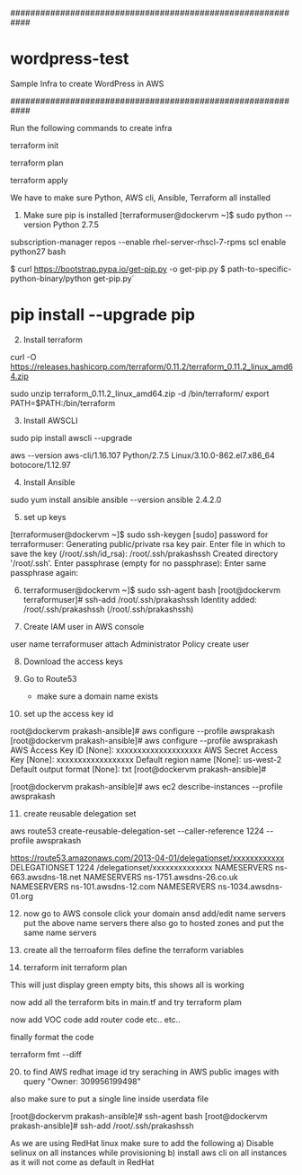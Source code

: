 ############################################################
# wordpress-test
Sample Infra to create WordPress in AWS

############################################################

Run the following commands to create infra

terraform init </br>

terraform plan  </br>

terraform apply  </br>

We have to make sure Python, AWS cli, Ansible, Terraform all installed

1) Make sure pip is installed
[terraformuser@dockervm ~]$ sudo python --version
Python 2.7.5

subscription-manager repos --enable rhel-server-rhscl-7-rpms
scl enable python27 bash

$ curl https://bootstrap.pypa.io/get-pip.py -o get-pip.py
$ path-to-specific-python-binary/python get-pip.py`
# pip install --upgrade pip

2) Install terraform

curl -O https://releases.hashicorp.com/terraform/0.11.2/terraform_0.11.2_linux_amd64.zip

sudo unzip terraform_0.11.2_linux_amd64.zip -d /bin/terraform/
export PATH=$PATH:/bin/terraform

3) Install AWSCLI

sudo pip install awscli --upgrade

aws --version
aws-cli/1.16.107 Python/2.7.5 Linux/3.10.0-862.el7.x86_64 botocore/1.12.97

4) Install Ansible

sudo yum install ansible
ansible --version
ansible 2.4.2.0

5) set up keys

[terraformuser@dockervm ~]$ sudo ssh-keygen
[sudo] password for terraformuser: 
Generating public/private rsa key pair.
Enter file in which to save the key (/root/.ssh/id_rsa): /root/.ssh/prakashssh
Created directory '/root/.ssh'.
Enter passphrase (empty for no passphrase): 
Enter same passphrase again: 

6) terraformuser@dockervm ~]$ sudo ssh-agent bash
[root@dockervm terraformuser]# ssh-add /root/.ssh/prakashssh
Identity added: /root/.ssh/prakashssh (/root/.ssh/prakashssh)

7) Create IAM user in AWS console

user name terraformuser
attach Administrator Policy
create user

8) Download the access keys

9) Go to Route53 
   - make sure a domain name exists

10) set up the access key id

root@dockervm prakash-ansible]# aws configure --profile awsprakash
[root@dockervm prakash-ansible]# aws configure --profile awsprakash
AWS Access Key ID [None]: xxxxxxxxxxxxxxxxxxxx
AWS Secret Access Key [None]: xxxxxxxxxxxxxxxxxx
Default region name [None]: us-west-2
Default output format [None]: txt
[root@dockervm prakash-ansible]# 

[root@dockervm prakash-ansible]# aws ec2 describe-instances --profile awsprakash


11) create reusable delegation set

aws route53 create-reusable-delegation-set --caller-reference 1224 --profile awsprakash

https://route53.amazonaws.com/2013-04-01/delegationset/xxxxxxxxxxxx
DELEGATIONSET	1224	/delegationset/xxxxxxxxxxxxxx
NAMESERVERS	ns-663.awsdns-18.net
NAMESERVERS	ns-1751.awsdns-26.co.uk
NAMESERVERS	ns-101.awsdns-12.com
NAMESERVERS	ns-1034.awsdns-01.org


12) now go to AWS console click your domain ansd add/edit name servers
put the above name servers there
also go to hosted zones and put the same name servers

13) create all the terroaform files
define the terraform variables

14) terraform init
terraform plan

This will just display green empty bits, this shows all is working

now add all the terraform bits in main.tf
and try terraform plam

now add VOC code
add router code
etc..
etc..

finally format the code

terraform fmt --diff


20) to find AWS redhat image id
try seraching in AWS public images with query
"Owner: 309956199498"

also make sure to put a single line inside userdata file

[root@dockervm prakash-ansible]# ssh-agent bash
[root@dockervm prakash-ansible]# ssh-add /root/.ssh/prakashssh

As we are using RedHat linux make sure to add the following
a) Disable selinux on all instances while provisioning
b) install aws cli on all instances as it will not come as default in RedHat

